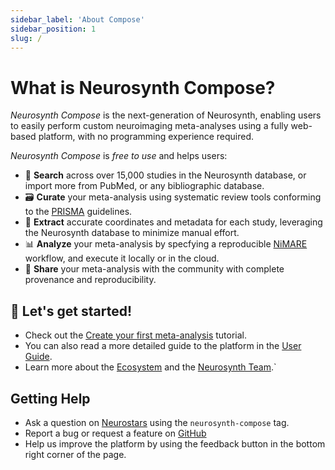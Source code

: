 ```yaml
---
sidebar_label: 'About Compose'
sidebar_position: 1
slug: /
---
```


# What is Neurosynth Compose?

*Neurosynth Compose* is the next-generation of Neurosynth, enabling users to easily perform custom neuroimaging meta-analyses using a fully web-based platform, with no programming experience required. 

*Neurosynth Compose* is *free to use* and helps users:

* 🔎 **Search** across over 15,000 studies in the Neurosynth database, or import more from PubMed, or any bibliographic database.
* 🗃️ **Curate** your meta-analysis using systematic review tools conforming to the [PRISMA](https://www.prisma-statement.org/) guidelines.
* 📝 **Extract** accurate coordinates and metadata for each study, leveraging the Neurosynth database to minimize manual effort.
* 📊 **Analyze** your meta-analysis by specfying a reproducible [NiMARE](https://readthedocs.org/projects/nimare/) workflow, and execute it locally or in the cloud. 
* 🔗 **Share** your meta-analysis with the community with complete provenance and reproducibility.

## 🚀 Let's get started! 
* Check out the [Create your first meta-analysis](./tutorial/semi-automated) tutorial. 
* You can also read a more detailed guide to the platform in the [User Guide](./guide/overview).
* Learn more about the [Ecosystem](./introduction/ecosystem) and the [Neurosynth Team](./introduction/team).`

## Getting Help

* Ask a question on [Neurostars](https://neurostars.org/tag/neurosynth-compose) using the `neurosynth-compose` tag.
* Report a bug or request a feature on [GitHub](https://github.com/neurostuff/neurostore/issues)
* Help us improve the platform by using the feedback button in the bottom right corner of the page.